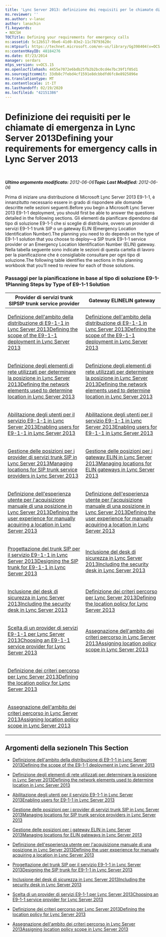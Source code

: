 ```yaml
---
title: 'Lync Server 2013: definizione dei requisiti per le chiamate di emergenza'
ms.reviewer: ''
ms.author: v-lanac
author: lanachin
f1.keywords:
- NOCSH
TOCTitle: Defining your requirements for emergency calls
ms:assetid: 5c12b517-9be6-41d0-83e2-11c78793620c
ms:mtpsurl: https://technet.microsoft.com/en-us/library/Gg398404(v=OCS.15)
ms:contentKeyID: 48184276
ms.date: 07/23/2014
manager: serdars
mtps_version: v=OCS.15
ms.openlocfilehash: 4455e7072e6bdb25fb2b2bc0cd4e7bc39f1f05d1
ms.sourcegitcommit: 33db8c7febd4cf1591e8dcbbdfd6fc8e8925896e
ms.translationtype: MT
ms.contentlocale: it-IT
ms.lasthandoff: 02/19/2020
ms.locfileid: "42151386"
---
```

<div data-xmlns="http://www.w3.org/1999/xhtml">

<div class="topic" data-xmlns="http://www.w3.org/1999/xhtml" data-msxsl="urn:schemas-microsoft-com:xslt" data-cs="http://msdn.microsoft.com/">

<div data-asp="https://msdn2.microsoft.com/asp">

# <a name="defining-your-requirements-for-emergency-calls-in-lync-server-2013"></a><span data-ttu-id="1937c-102">Definizione dei requisiti per le chiamate di emergenza in Lync Server 2013</span><span class="sxs-lookup"><span data-stu-id="1937c-102">Defining your requirements for emergency calls in Lync Server 2013</span></span>

</div>

<div id="mainSection">

<div id="mainBody">

<span> </span>

<span data-ttu-id="1937c-103">_**Ultimo argomento modificato:** 2012-06-06_</span><span class="sxs-lookup"><span data-stu-id="1937c-103">_**Topic Last Modified:** 2012-06-06_</span></span>

<span data-ttu-id="1937c-104">Prima di iniziare una distribuzione di Microsoft Lync Server 2013 E9-1-1, è innanzitutto necessario essere in grado di rispondere alle domande descritte nelle sezioni seguenti.</span><span class="sxs-lookup"><span data-stu-id="1937c-104">Before you begin a Microsoft Lync Server 2013 E9-1-1 deployment, you should first be able to answer the questions detailed in the following sections.</span></span> <span data-ttu-id="1937c-105">Gli elementi da pianificare dipendono dal tipo di soluzione E9-1-1 che si sceglie di distribuire, ovvero un provider di servizi E9-1-1 trunk SIP o un gateway ELIN (Emergency Location Identification Number).</span><span class="sxs-lookup"><span data-stu-id="1937c-105">The planning you need to do depends on the type of E9-1-1 solution that you choose to deploy—a SIP trunk E9-1-1 service provider or an Emergency Location Identification Number (ELIN) gateway.</span></span> <span data-ttu-id="1937c-106">Nella tabella seguente sono indicate le sezioni di questa cartella di lavoro per la pianificazione che è consigliabile consultare per ogni tipo di soluzione.</span><span class="sxs-lookup"><span data-stu-id="1937c-106">The following table identifies the sections in this planning workbook that you’ll need to review for each of those solutions.</span></span>

### <a name="planning-steps-by-type-of-e9-1-1-solution"></a><span data-ttu-id="1937c-107">Passaggi per la pianificazione in base al tipo di soluzione E9-1-1</span><span class="sxs-lookup"><span data-stu-id="1937c-107">Planning Steps by Type of E9-1-1 Solution</span></span>

<table>
<colgroup>
<col style="width: 50%" />
<col style="width: 50%" />
</colgroup>
<thead>
<tr class="header">
<th><span data-ttu-id="1937c-108">Provider di servizi trunk SIP</span><span class="sxs-lookup"><span data-stu-id="1937c-108">SIP trunk service provider</span></span></th>
<th><span data-ttu-id="1937c-109">Gateway ELIN</span><span class="sxs-lookup"><span data-stu-id="1937c-109">ELIN gateway</span></span></th>
</tr>
</thead>
<tbody>
<tr class="odd">
<td><p><span data-ttu-id="1937c-110"><a href="lync-server-2013-defining-the-scope-of-the-e9-1-1-deployment.md">Definizione dell'ambito della distribuzione di E9-1-1 in Lync Server 2013</a></span><span class="sxs-lookup"><span data-stu-id="1937c-110"><a href="lync-server-2013-defining-the-scope-of-the-e9-1-1-deployment.md">Defining the scope of the E9-1-1 deployment in Lync Server 2013</a></span></span></p></td>
<td><p><span data-ttu-id="1937c-111"><a href="lync-server-2013-defining-the-scope-of-the-e9-1-1-deployment.md">Definizione dell'ambito della distribuzione di E9-1-1 in Lync Server 2013</a></span><span class="sxs-lookup"><span data-stu-id="1937c-111"><a href="lync-server-2013-defining-the-scope-of-the-e9-1-1-deployment.md">Defining the scope of the E9-1-1 deployment in Lync Server 2013</a></span></span></p></td>
</tr>
<tr class="even">
<td><p><span data-ttu-id="1937c-112"><a href="lync-server-2013-defining-the-network-elements-used-to-determine-location.md">Definizione degli elementi di rete utilizzati per determinare la posizione in Lync Server 2013</a></span><span class="sxs-lookup"><span data-stu-id="1937c-112"><a href="lync-server-2013-defining-the-network-elements-used-to-determine-location.md">Defining the network elements used to determine location in Lync Server 2013</a></span></span></p></td>
<td><p><span data-ttu-id="1937c-113"><a href="lync-server-2013-defining-the-network-elements-used-to-determine-location.md">Definizione degli elementi di rete utilizzati per determinare la posizione in Lync Server 2013</a></span><span class="sxs-lookup"><span data-stu-id="1937c-113"><a href="lync-server-2013-defining-the-network-elements-used-to-determine-location.md">Defining the network elements used to determine location in Lync Server 2013</a></span></span></p></td>
</tr>
<tr class="odd">
<td><p><span data-ttu-id="1937c-114"><a href="lync-server-2013-enabling-users-for-e9-1-1.md">Abilitazione degli utenti per il servizio E9-1-1 in Lync Server 2013</a></span><span class="sxs-lookup"><span data-stu-id="1937c-114"><a href="lync-server-2013-enabling-users-for-e9-1-1.md">Enabling users for E9-1-1 in Lync Server 2013</a></span></span></p></td>
<td><p><span data-ttu-id="1937c-115"><a href="lync-server-2013-enabling-users-for-e9-1-1.md">Abilitazione degli utenti per il servizio E9-1-1 in Lync Server 2013</a></span><span class="sxs-lookup"><span data-stu-id="1937c-115"><a href="lync-server-2013-enabling-users-for-e9-1-1.md">Enabling users for E9-1-1 in Lync Server 2013</a></span></span></p></td>
</tr>
<tr class="even">
<td><p><span data-ttu-id="1937c-116"><a href="lync-server-2013-managing-locations-for-sip-trunk-service-providers.md">Gestione delle posizioni per i provider di servizi trunk SIP in Lync Server 2013</a></span><span class="sxs-lookup"><span data-stu-id="1937c-116"><a href="lync-server-2013-managing-locations-for-sip-trunk-service-providers.md">Managing locations for SIP trunk service providers in Lync Server 2013</a></span></span></p></td>
<td><p><span data-ttu-id="1937c-117"><a href="lync-server-2013-managing-locations-for-elin-gateways.md">Gestione delle posizioni per i gateway ELIN in Lync Server 2013</a></span><span class="sxs-lookup"><span data-stu-id="1937c-117"><a href="lync-server-2013-managing-locations-for-elin-gateways.md">Managing locations for ELIN gateways in Lync Server 2013</a></span></span></p></td>
</tr>
<tr class="odd">
<td><p><span data-ttu-id="1937c-118"><a href="lync-server-2013-defining-the-user-experience-for-manually-acquiring-a-location.md">Definizione dell'esperienza utente per l'acquisizione manuale di una posizione in Lync Server 2013</a></span><span class="sxs-lookup"><span data-stu-id="1937c-118"><a href="lync-server-2013-defining-the-user-experience-for-manually-acquiring-a-location.md">Defining the user experience for manually acquiring a location in Lync Server 2013</a></span></span></p></td>
<td><p><span data-ttu-id="1937c-119"><a href="lync-server-2013-defining-the-user-experience-for-manually-acquiring-a-location.md">Definizione dell'esperienza utente per l'acquisizione manuale di una posizione in Lync Server 2013</a></span><span class="sxs-lookup"><span data-stu-id="1937c-119"><a href="lync-server-2013-defining-the-user-experience-for-manually-acquiring-a-location.md">Defining the user experience for manually acquiring a location in Lync Server 2013</a></span></span></p></td>
</tr>
<tr class="even">
<td><p><span data-ttu-id="1937c-120"><a href="lync-server-2013-designing-the-sip-trunk-for-e9-1-1.md">Progettazione del trunk SIP per il servizio E9-1-1 in Lync Server 2013</a></span><span class="sxs-lookup"><span data-stu-id="1937c-120"><a href="lync-server-2013-designing-the-sip-trunk-for-e9-1-1.md">Designing the SIP trunk for E9-1-1 in Lync Server 2013</a></span></span></p></td>
<td><p><span data-ttu-id="1937c-121"><a href="lync-server-2013-including-the-security-desk.md">Inclusione del desk di sicurezza in Lync Server 2013</a></span><span class="sxs-lookup"><span data-stu-id="1937c-121"><a href="lync-server-2013-including-the-security-desk.md">Including the security desk in Lync Server 2013</a></span></span></p></td>
</tr>
<tr class="odd">
<td><p><span data-ttu-id="1937c-122"><a href="lync-server-2013-including-the-security-desk.md">Inclusione del desk di sicurezza in Lync Server 2013</a></span><span class="sxs-lookup"><span data-stu-id="1937c-122"><a href="lync-server-2013-including-the-security-desk.md">Including the security desk in Lync Server 2013</a></span></span></p></td>
<td><p><span data-ttu-id="1937c-123"><a href="lync-server-2013-defining-the-location-policy.md">Definizione dei criteri percorso per Lync Server 2013</a></span><span class="sxs-lookup"><span data-stu-id="1937c-123"><a href="lync-server-2013-defining-the-location-policy.md">Defining the location policy for Lync Server 2013</a></span></span></p></td>
</tr>
<tr class="even">
<td><p><span data-ttu-id="1937c-124"><a href="lync-server-2013-choosing-an-e9-1-1-service-provider.md">Scelta di un provider di servizi E9-1-1 per Lync Server 2013</a></span><span class="sxs-lookup"><span data-stu-id="1937c-124"><a href="lync-server-2013-choosing-an-e9-1-1-service-provider.md">Choosing an E9-1-1 service provider for Lync Server 2013</a></span></span></p></td>
<td><p><span data-ttu-id="1937c-125"><a href="lync-server-2013-assigning-location-policy-scope.md">Assegnazione dell'ambito dei criteri percorso in Lync Server 2013</a></span><span class="sxs-lookup"><span data-stu-id="1937c-125"><a href="lync-server-2013-assigning-location-policy-scope.md">Assigning location policy scope in Lync Server 2013</a></span></span></p></td>
</tr>
<tr class="odd">
<td><p><span data-ttu-id="1937c-126"><a href="lync-server-2013-defining-the-location-policy.md">Definizione dei criteri percorso per Lync Server 2013</a></span><span class="sxs-lookup"><span data-stu-id="1937c-126"><a href="lync-server-2013-defining-the-location-policy.md">Defining the location policy for Lync Server 2013</a></span></span></p></td>
<td></td>
</tr>
<tr class="even">
<td><p><span data-ttu-id="1937c-127"><a href="lync-server-2013-assigning-location-policy-scope.md">Assegnazione dell'ambito dei criteri percorso in Lync Server 2013</a></span><span class="sxs-lookup"><span data-stu-id="1937c-127"><a href="lync-server-2013-assigning-location-policy-scope.md">Assigning location policy scope in Lync Server 2013</a></span></span></p></td>
<td></td>
</tr>
</tbody>
</table>


<div>

## <a name="in-this-section"></a><span data-ttu-id="1937c-128">Argomenti della sezione</span><span class="sxs-lookup"><span data-stu-id="1937c-128">In This Section</span></span>

  - [<span data-ttu-id="1937c-129">Definizione dell'ambito della distribuzione di E9-1-1 in Lync Server 2013</span><span class="sxs-lookup"><span data-stu-id="1937c-129">Defining the scope of the E9-1-1 deployment in Lync Server 2013</span></span>](lync-server-2013-defining-the-scope-of-the-e9-1-1-deployment.md)

  - [<span data-ttu-id="1937c-130">Definizione degli elementi di rete utilizzati per determinare la posizione in Lync Server 2013</span><span class="sxs-lookup"><span data-stu-id="1937c-130">Defining the network elements used to determine location in Lync Server 2013</span></span>](lync-server-2013-defining-the-network-elements-used-to-determine-location.md)

  - [<span data-ttu-id="1937c-131">Abilitazione degli utenti per il servizio E9-1-1 in Lync Server 2013</span><span class="sxs-lookup"><span data-stu-id="1937c-131">Enabling users for E9-1-1 in Lync Server 2013</span></span>](lync-server-2013-enabling-users-for-e9-1-1.md)

  - [<span data-ttu-id="1937c-132">Gestione delle posizioni per i provider di servizi trunk SIP in Lync Server 2013</span><span class="sxs-lookup"><span data-stu-id="1937c-132">Managing locations for SIP trunk service providers in Lync Server 2013</span></span>](lync-server-2013-managing-locations-for-sip-trunk-service-providers.md)

  - [<span data-ttu-id="1937c-133">Gestione delle posizioni per i gateway ELIN in Lync Server 2013</span><span class="sxs-lookup"><span data-stu-id="1937c-133">Managing locations for ELIN gateways in Lync Server 2013</span></span>](lync-server-2013-managing-locations-for-elin-gateways.md)

  - [<span data-ttu-id="1937c-134">Definizione dell'esperienza utente per l'acquisizione manuale di una posizione in Lync Server 2013</span><span class="sxs-lookup"><span data-stu-id="1937c-134">Defining the user experience for manually acquiring a location in Lync Server 2013</span></span>](lync-server-2013-defining-the-user-experience-for-manually-acquiring-a-location.md)

  - [<span data-ttu-id="1937c-135">Progettazione del trunk SIP per il servizio E9-1-1 in Lync Server 2013</span><span class="sxs-lookup"><span data-stu-id="1937c-135">Designing the SIP trunk for E9-1-1 in Lync Server 2013</span></span>](lync-server-2013-designing-the-sip-trunk-for-e9-1-1.md)

  - [<span data-ttu-id="1937c-136">Inclusione del desk di sicurezza in Lync Server 2013</span><span class="sxs-lookup"><span data-stu-id="1937c-136">Including the security desk in Lync Server 2013</span></span>](lync-server-2013-including-the-security-desk.md)

  - [<span data-ttu-id="1937c-137">Scelta di un provider di servizi E9-1-1 per Lync Server 2013</span><span class="sxs-lookup"><span data-stu-id="1937c-137">Choosing an E9-1-1 service provider for Lync Server 2013</span></span>](lync-server-2013-choosing-an-e9-1-1-service-provider.md)

  - [<span data-ttu-id="1937c-138">Definizione dei criteri percorso per Lync Server 2013</span><span class="sxs-lookup"><span data-stu-id="1937c-138">Defining the location policy for Lync Server 2013</span></span>](lync-server-2013-defining-the-location-policy.md)

  - [<span data-ttu-id="1937c-139">Assegnazione dell'ambito dei criteri percorso in Lync Server 2013</span><span class="sxs-lookup"><span data-stu-id="1937c-139">Assigning location policy scope in Lync Server 2013</span></span>](lync-server-2013-assigning-location-policy-scope.md)

</div>

</div>

<span> </span>

</div>

</div>

</div>

